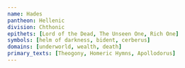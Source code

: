 ```yaml
---
name: Hades
pantheon: Hellenic
division: Chthonic
epithets: [Lord of the Dead, The Unseen One, Rich One]
symbols: [helm of darkness, bident, cerberus]
domains: [underworld, wealth, death]
primary_texts: [Theogony, Homeric Hymns, Apollodorus]
---
```

